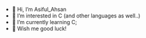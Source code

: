 - 👋 Hi, I’m Asiful_Ahsan
- 👀 I’m interested in C (and other languages as well..)
- 🌱 I’m currently learning C;
- 🎲 Wish me good luck!
<!---
AsifulAhsan/AsifulAhsan is a ✨ special ✨ repository because its `README.md` (this file) appears on your GitHub profile.
You can click the Preview link to take a look at your changes.
--->
